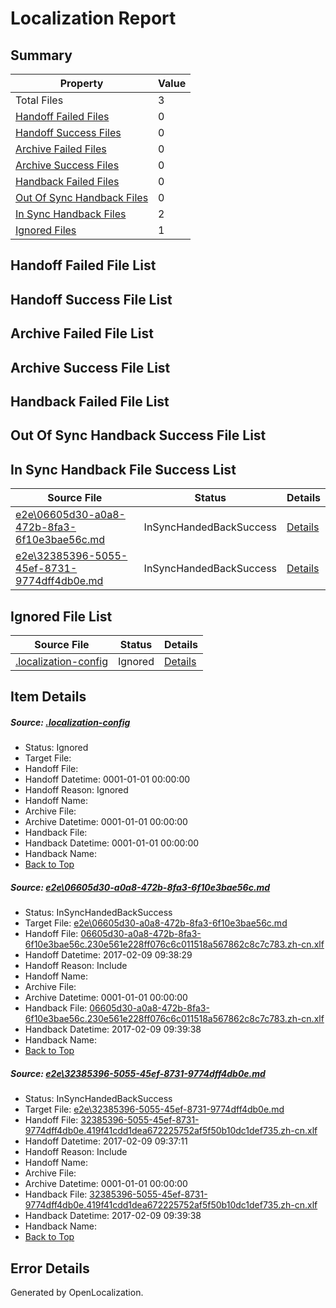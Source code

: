 # <a name='report-top'></a> Localization Report

## Summary
 Property | Value 
 -------- | ----- 
 Total Files | 3
[ Handoff Failed Files ](#handoff-failed-list)| 0
[ Handoff Success Files ](#handoff-success-list)| 0
[ Archive Failed Files ](#archive-failed-list)| 0
[ Archive Success Files ](#archive-success-list)| 0
[ Handback Failed Files ](#handback-failed-list)| 0
[ Out Of Sync Handback Files ](#outofsync-handback-success-list)| 0
[ In Sync Handback Files ](#insync-handback-success-list)| 2
[ Ignored Files ](#ignored-list)| 1

## <a name='handoff-failed-list'></a> Handoff Failed File List

## <a name='handoff-success-list'></a> Handoff Success File List

## <a name='archive-failed-list'></a> Archive Failed File List

## <a name='archive-success-list'></a> Archive Success File List

## <a name='handback-failed-list'></a> Handback Failed File List

## <a name='outofsync-handback-success-list'></a> Out Of Sync Handback Success File List

## <a name='insync-handback-success-list'></a> In Sync Handback File Success List
 Source File | Status | Details 
 ----------- | ------ | ------- 
 [e2e\06605d30-a0a8-472b-8fa3-6f10e3bae56c.md](https://github.com/OpenLocalizationTestOrg/ol-test0/blob/b39017e925f9d4d46f81adf0766e66157070c3a2/e2e/06605d30-a0a8-472b-8fa3-6f10e3bae56c.md) | InSyncHandedBackSuccess | [Details](#166fbd335b096529271cc09b1e51d253d98c92b31)
 [e2e\32385396-5055-45ef-8731-9774dff4db0e.md](https://github.com/OpenLocalizationTestOrg/ol-test0/blob/b39017e925f9d4d46f81adf0766e66157070c3a2/e2e/32385396-5055-45ef-8731-9774dff4db0e.md) | InSyncHandedBackSuccess | [Details](#0476aa69705e086c5615359ae40cbc0b42a5c34c2)

## <a name='ignored-list'></a> Ignored File List
 Source File | Status | Details 
 ----------- | ------ | ------- 
 [.localization-config](https://github.com/OpenLocalizationTestOrg/ol-test0/blob/b39017e925f9d4d46f81adf0766e66157070c3a2/.localization-config) | Ignored | [Details](#cb0632cf59c1387fc1742bfb9fa3c47f87e2e5c90)

## Item Details
##### <a name='cb0632cf59c1387fc1742bfb9fa3c47f87e2e5c90'></a> Source: [.localization-config](https://github.com/OpenLocalizationTestOrg/ol-test0/blob/b39017e925f9d4d46f81adf0766e66157070c3a2/.localization-config)
* Status: Ignored
* Target File: 
* Handoff File: 
* Handoff Datetime: 0001-01-01 00:00:00
* Handoff Reason: Ignored
* Handoff Name: 
* Archive File: 
* Archive Datetime: 0001-01-01 00:00:00
* Handback File: 
* Handback Datetime: 0001-01-01 00:00:00
* Handback Name: 
* [Back to Top](#report-top)

##### <a name='166fbd335b096529271cc09b1e51d253d98c92b31'></a> Source: [e2e\06605d30-a0a8-472b-8fa3-6f10e3bae56c.md](https://github.com/OpenLocalizationTestOrg/ol-test0/blob/b39017e925f9d4d46f81adf0766e66157070c3a2/e2e/06605d30-a0a8-472b-8fa3-6f10e3bae56c.md)
* Status: InSyncHandedBackSuccess
* Target File: [e2e\06605d30-a0a8-472b-8fa3-6f10e3bae56c.md](https://github.com/OpenLocalizationTestOrg/ol-test0-zhcn/blob/6bfa15e58e3763026e736878036b95550746cd96/e2e/06605d30-a0a8-472b-8fa3-6f10e3bae56c.md)
* Handoff File: [06605d30-a0a8-472b-8fa3-6f10e3bae56c.230e561e228ff076c6c011518a567862c8c7c783.zh-cn.xlf](https://github.com/OpenLocalizationTestOrg/ol-test0-handoff/blob/f5f096ab37a45dad5d54a975e35cf69b7dcdf4c3/ol-handoff/OpenLocalizationTestOrg/ol-test0-zhcn/shujia/ht/06605d30-a0a8-472b-8fa3-6f10e3bae56c.230e561e228ff076c6c011518a567862c8c7c783.zh-cn.xlf)
* Handoff Datetime: 2017-02-09 09:38:29
* Handoff Reason: Include
* Handoff Name: 
* Archive File: 
* Archive Datetime: 0001-01-01 00:00:00
* Handback File: [06605d30-a0a8-472b-8fa3-6f10e3bae56c.230e561e228ff076c6c011518a567862c8c7c783.zh-cn.xlf](https://github.com/OpenLocalizationTestOrg/ol-test0-handback/blob/fb30b5a2f5fc5631df3377d2da0fe81aa4e4a4fc/ol-handback/OpenLocalizationTestOrg/ol-test0-zhcn/shujia/ht/06605d30-a0a8-472b-8fa3-6f10e3bae56c.230e561e228ff076c6c011518a567862c8c7c783.zh-cn.xlf)
* Handback Datetime: 2017-02-09 09:39:38
* Handback Name: 
* [Back to Top](#report-top)

##### <a name='0476aa69705e086c5615359ae40cbc0b42a5c34c2'></a> Source: [e2e\32385396-5055-45ef-8731-9774dff4db0e.md](https://github.com/OpenLocalizationTestOrg/ol-test0/blob/b39017e925f9d4d46f81adf0766e66157070c3a2/e2e/32385396-5055-45ef-8731-9774dff4db0e.md)
* Status: InSyncHandedBackSuccess
* Target File: [e2e\32385396-5055-45ef-8731-9774dff4db0e.md](https://github.com/OpenLocalizationTestOrg/ol-test0-zhcn/blob/6bfa15e58e3763026e736878036b95550746cd96/e2e/32385396-5055-45ef-8731-9774dff4db0e.md)
* Handoff File: [32385396-5055-45ef-8731-9774dff4db0e.419f41cdd1dea672225752af5f50b10dc1def735.zh-cn.xlf](https://github.com/OpenLocalizationTestOrg/ol-test0-handoff/blob/2292b93a0075ba7504f09a0669cbbf0f493b666f/ol-handoff/OpenLocalizationTestOrg/ol-test0-zhcn/shujia/ht/32385396-5055-45ef-8731-9774dff4db0e.419f41cdd1dea672225752af5f50b10dc1def735.zh-cn.xlf)
* Handoff Datetime: 2017-02-09 09:37:11
* Handoff Reason: Include
* Handoff Name: 
* Archive File: 
* Archive Datetime: 0001-01-01 00:00:00
* Handback File: [32385396-5055-45ef-8731-9774dff4db0e.419f41cdd1dea672225752af5f50b10dc1def735.zh-cn.xlf](https://github.com/OpenLocalizationTestOrg/ol-test0-handback/blob/fb30b5a2f5fc5631df3377d2da0fe81aa4e4a4fc/ol-handback/OpenLocalizationTestOrg/ol-test0-zhcn/shujia/ht/32385396-5055-45ef-8731-9774dff4db0e.419f41cdd1dea672225752af5f50b10dc1def735.zh-cn.xlf)
* Handback Datetime: 2017-02-09 09:39:38
* Handback Name: 
* [Back to Top](#report-top)


## Error Details

Generated by OpenLocalization.
